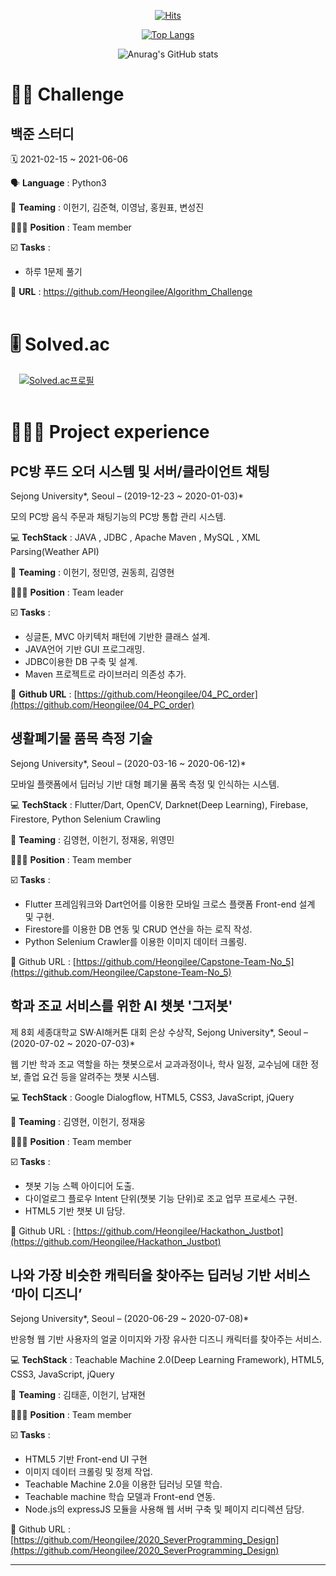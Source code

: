   <div align=center>
	
  [![Hits](https://hits.seeyoufarm.com/api/count/incr/badge.svg?url=https%3A%2F%2Fgithub.com%2FHeongilee&count_bg=%2379C83D&title_bg=%23555555&icon=github.svg&icon_color=%23E7E7E7&title=%EB%B0%A9%EB%AC%B8%EC%9E%90+%EC%88%98&edge_flat=false)](https://hits.seeyoufarm.com)
   
[![Top Langs](https://github-readme-stats.vercel.app/api/top-langs/?username=Heongilee&layout=compact)](https://github.com/anuraghazra/github-readme-stats)
   
![Anurag's GitHub stats](https://github-readme-stats.vercel.app/api?username=Heongilee&show_icons=true&theme=tokyonight)
	
  </div>

# 💪🏻 Challenge
## **백준 스터디**

🗓️ 2021-02-15 ~ 2021-06-06

🗣️ **Language** : Python3

👥 **Teaming** : 이헌기, 김준혁, 이영남, 홍원표, 변성진

🙋🏻‍♂️ **Position** : Team member

☑️ **Tasks** : 
- 하루 1문제 풀기

🔗 **URL** : https://github.com/Heongilee/Algorithm_Challenge
<br>
<br>

# 🎚️ Solved.ac
　[![Solved.ac프로필](http://mazassumnida.wtf/api/v2/generate_badge?boj=lachrym96)](https://solved.ac/lachrym96)
<br>
<br>

# **👨🏻‍💻** Project experience

## PC방 푸드 오더 시스템 및 서버/클라이언트 채팅

Sejong University*, Seoul – (2019-12-23 ~ 2020-01-03)*

모의 PC방 음식 주문과 채팅기능의 PC방 통합 관리 시스템.

💻 **TechStack** : JAVA , JDBC , Apache Maven , MySQL , XML Parsing(Weather API)

👥 **Teaming** : 이헌기, 정민영, 권동희, 김영현

🙋🏻‍♂️ **Position** : Team leader

☑️ **Tasks** : 

- 싱글톤, MVC 아키텍처 패턴에 기반한 클래스 설계.
- JAVA언어 기반 GUI 프로그래밍.
- JDBC이용한 DB 구축 및 설계.
- Maven 프로젝트로 라이브러리 의존성 추가.

🔗 **Github URL** : [https://github.com/Heongilee/04_PC_order](https://github.com/Heongilee/04_PC_order)

## 생활폐기물 품목 측정 기술

Sejong University*, Seoul – (2020-03-16 ~ 2020-06-12)*

모바일 플랫폼에서 딥러닝 기반 대형 폐기물 품목 측정 및 인식하는 시스템.

💻 **TechStack** : Flutter/Dart, OpenCV, Darknet(Deep Learning), Firebase, Firestore, Python Selenium Crawling

👥 **Teaming** : 김영현, 이헌기, 정재웅, 위영민

🙋🏻‍♂️ **Position** : Team member

☑️ **Tasks** : 

- Flutter 프레임워크와 Dart언어를 이용한 모바일 크로스 플랫폼 Front-end 설계 및 구현.
- Firestore를 이용한 DB 연동 및 CRUD 연산을 하는 로직 작성.
- Python Selenium Crawler를 이용한 이미지 데이터 크롤링.

🔗 Github URL : [https://github.com/Heongilee/Capstone-Team-No_5](https://github.com/Heongilee/Capstone-Team-No_5)

## 학과 조교 서비스를 위한 AI 챗봇 '그저봇'

제 8회 세종대학교 SW·AI해커톤 대회 은상 수상작, 
Sejong University*, Seoul – (2020-07-02 ~ 2020-07-03)*

웹 기반 학과 조교 역할을 하는 챗봇으로서 교과과정이나, 학사 일정, 교수님에 대한 정보, 졸업 요건 등을 알려주는 챗봇 시스템.

💻 **TechStack** : Google Dialogflow, HTML5, CSS3, JavaScript, jQuery

👥 **Teaming** : 김영현, 이헌기, 정재웅

🙋🏻‍♂️ **Position** : Team member

☑️ **Tasks** : 

- 챗봇 기능 스펙 아이디어 도출.
- 다이얼로그 플로우 Intent 단위(챗봇 기능 단위)로 조교 업무 프로세스 구현.
- HTML5 기반 챗봇 UI 담당.

🔗 Github URL : [https://github.com/Heongilee/Hackathon_Justbot](https://github.com/Heongilee/Hackathon_Justbot)

## 나와 가장 비슷한 캐릭터을 찾아주는 딥러닝 기반 서비스 ‘마이 디즈니’

Sejong University*, Seoul – (2020-06-29 ~ 2020-07-08)*

반응형 웹 기반 사용자의 얼굴 이미지와 가장 유사한 디즈니 캐릭터를 찾아주는 서비스.

💻 **TechStack** : Teachable Machine 2.0(Deep Learning Framework), HTML5, CSS3, JavaScript, jQuery

👥 **Teaming** : 김태훈, 이헌기, 남재현

🙋🏻‍♂️ **Position** : Team member

☑️ **Tasks** : 

- HTML5 기반 Front-end UI 구현
- 이미지 데이터 크롤링 및 정제 작업.
- Teachable Machine 2.0을 이용한 딥러닝 모델 학습.
- Teachable machine 학습 모델과 Front-end 연동.
- Node.js의 expressJS 모듈을 사용해 웹 서버 구축 및 페이지 리디렉션 담당.

🔗 Github URL : [https://github.com/Heongilee/2020_SeverProgramming_Design](https://github.com/Heongilee/2020_SeverProgramming_Design)
   
---
<!--
**Heongilee/Heongilee** is a ✨ _special_ ✨ repository because its `README.md` (this file) appears on your GitHub profile.

Here are some ideas to get you started:

- 🔭 I’m currently working on ...
- 🌱 I’m currently learning ...
- 👯 I’m looking to collaborate on ...
- 🤔 I’m looking for help with ...
- 💬 Ask me about ...
- 📫 How to reach me: ...
- 😄 Pronouns: ...
- ⚡ Fun fact: ...
-->
